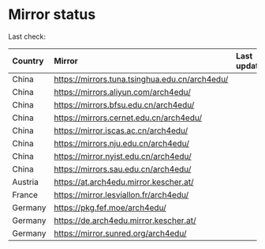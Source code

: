 <script src="./time.js"></script>
# Mirror status
Last check: <script type="text/javascript">localize(1740151402.7011626);</script>

|Country|Mirror|Last update|
|:------|:-----|:----------|
|China|https://mirrors.tuna.tsinghua.edu.cn/arch4edu/|<script type="text/javascript">localize(1740120057);</script>|
|China|https://mirrors.aliyun.com/arch4edu/|<script type="text/javascript">localize(1740120057);</script>|
|China|https://mirrors.bfsu.edu.cn/arch4edu/|<script type="text/javascript">localize(1740120057);</script>|
|China|https://mirrors.cernet.edu.cn/arch4edu/|<script type="text/javascript">localize(1740120057);</script>|
|China|https://mirror.iscas.ac.cn/arch4edu/|<script type="text/javascript">localize(1740120057);</script>|
|China|https://mirrors.nju.edu.cn/arch4edu/|<script type="text/javascript">localize(1740033799);</script>|
|China|https://mirror.nyist.edu.cn/arch4edu/|<script type="text/javascript">localize(1740120057);</script>|
|China|https://mirrors.sau.edu.cn/arch4edu/|<script type="text/javascript">localize(1731653531);</script>|
|Austria|https://at.arch4edu.mirror.kescher.at/|<script type="text/javascript">localize(1740120057);</script>|
|France|https://mirror.lesviallon.fr/arch4edu/|<script type="text/javascript">localize(1740120057);</script>|
|Germany|https://pkg.fef.moe/arch4edu/|<script type="text/javascript">localize(1740120057);</script>|
|Germany|https://de.arch4edu.mirror.kescher.at/|<script type="text/javascript">localize(1740120057);</script>|
|Germany|https://mirror.sunred.org/arch4edu/|<script type="text/javascript">localize(1740120057);</script>|

<script src="./tablefilter/tablefilter.js"></script>
<script src="./table.js"></script>